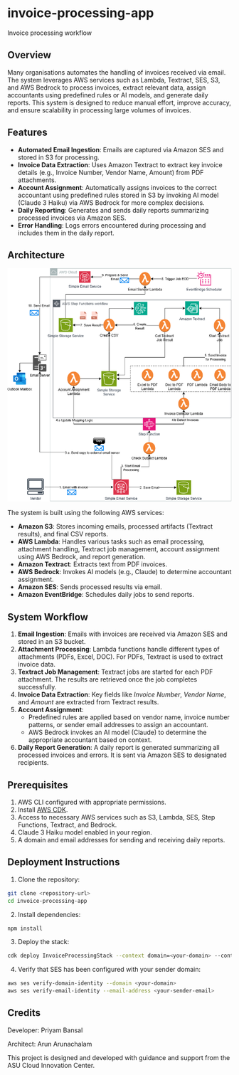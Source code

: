 # invoice-processing-app
Invoice processing workflow

## Overview

Many organisations automates the handling of invoices received via email. The system leverages AWS services such as Lambda, Textract, SES, S3, and AWS Bedrock to process invoices, extract relevant data, assign accountants using predefined rules or AI models, and generate daily reports. This system is designed to reduce manual effort, improve accuracy, and ensure scalability in processing large volumes of invoices.

## Features

- **Automated Email Ingestion**: Emails are captured via Amazon SES and stored in S3 for processing.
- **Invoice Data Extraction**: Uses Amazon Textract to extract key invoice details (e.g., Invoice Number, Vendor Name, Amount) from PDF attachments.
- **Account Assignment**: Automatically assigns invoices to the correct accountant using predefined rules stored in S3 by invoking AI model (Claude 3 Haiku) via AWS Bedrock for more complex decisions.
- **Daily Reporting**: Generates and sends daily reports summarizing processed invoices via Amazon SES.
- **Error Handling**: Logs errors encountered during processing and includes them in the daily report.

## Architecture

![Architecture Diagram](docs/architecture.png)

The system is built using the following AWS services:
- **Amazon S3**: Stores incoming emails, processed artifacts (Textract results), and final CSV reports.
- **AWS Lambda**: Handles various tasks such as email processing, attachment handling, Textract job management, account assignment using AWS Bedrock, and report generation.
- **Amazon Textract**: Extracts text from PDF invoices.
- **AWS Bedrock**: Invokes AI models (e.g., Claude) to determine accountant assignment.
- **Amazon SES**: Sends processed results via email.
- **Amazon EventBridge**: Schedules daily jobs to send reports.

## System Workflow

1. **Email Ingestion**: Emails with invoices are received via Amazon SES and stored in an S3 bucket.
2. **Attachment Processing**: Lambda functions handle different types of attachments (PDFs, Excel, DOC). For PDFs, Textract is used to extract invoice data.
3. **Textract Job Management**: Textract jobs are started for each PDF attachment. The results are retrieved once the job completes successfully.
4. **Invoice Data Extraction**: Key fields like *Invoice Number*, *Vendor Name*, and *Amount* are extracted from Textract results.
5. **Account Assignment**:
   - Predefined rules are applied based on vendor name, invoice number patterns, or sender email addresses to assign an accountant.
   - AWS Bedrock invokes an AI model (Claude) to determine the appropriate accountant based on context.
6. **Daily Report Generation**: A daily report is generated summarizing all processed invoices and errors. It is sent via Amazon SES to designated recipients.

## Prerequisites

1. AWS CLI configured with appropriate permissions.
2. Install [AWS CDK](https://docs.aws.amazon.com/cdk/latest/guide/getting_started.html).
3. Access to necessary AWS services such as S3, Lambda, SES, Step Functions, Textract, and Bedrock.
4. Claude 3 Haiku model enabled in your region.
5. A domain and email addresses for sending and receiving daily reports.


## Deployment Instructions

1. Clone the repository:

```bash
git clone <repository-url>
cd invoice-processing-app
```

2. Install dependencies:
```bash
npm install
```

3. Deploy the stack:
```bash
cdk deploy InvoiceProcessingStack --context domain=<your-domain> --context senderEmail=<your-sender-email> --context recipientEmails=<comma-separated-recipient-emails>
```

4. Verify that SES has been configured with your sender domain:
```bash
aws ses verify-domain-identity --domain <your-domain>
aws ses verify-email-identity --email-address <your-sender-email>
```

## Credits

Developer: Priyam Bansal

Architect: Arun Arunachalam

This project is designed and developed with guidance and support from the ASU Cloud Innovation Center.
